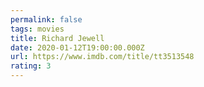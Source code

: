 ```yaml
---
permalink: false
tags: movies
title: Richard Jewell
date: 2020-01-12T19:00:00.000Z
url: https://www.imdb.com/title/tt3513548
rating: 3
---
```

